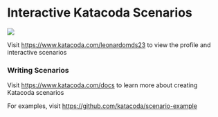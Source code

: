 # Interactive Katacoda Scenarios

[![](http://shields.katacoda.com/katacoda/leonardomds23/count.svg)](https://www.katacoda.com/leonardomds23 "Get your profile on Katacoda.com")

Visit https://www.katacoda.com/leonardomds23 to view the profile and interactive scenarios

### Writing Scenarios
Visit https://www.katacoda.com/docs to learn more about creating Katacoda scenarios

For examples, visit https://github.com/katacoda/scenario-example
